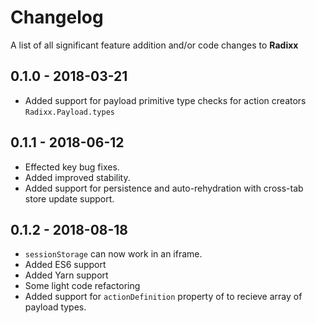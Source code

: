 # Changelog

A list of all significant feature addition and/or code changes to **Radixx**

## 0.1.0 - 2018-03-21

- Added support for payload primitive type checks for action creators `Radixx.Payload.types`

## 0.1.1 - 2018-06-12

- Effected key bug fixes. 
- Added improved stability.
- Added support for persistence and auto-rehydration with cross-tab store update support. 

## 0.1.2 - 2018-08-18

- `sessionStorage` can now work in an iframe.
- Added ES6 support
- Added Yarn support
- Some light code refactoring
- Added support for `actionDefinition` property of to recieve array of payload types.
